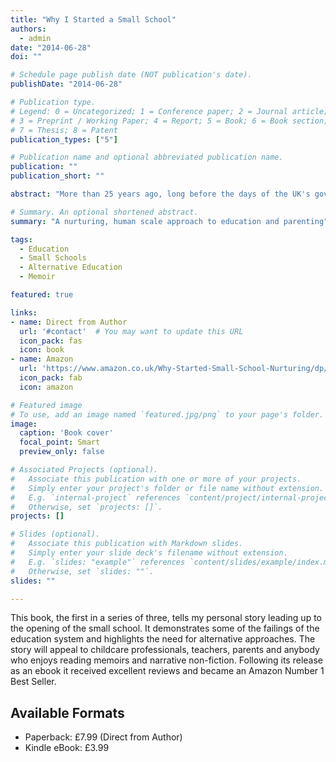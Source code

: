 ```yaml
---
title: "Why I Started a Small School"
authors:
  - admin
date: "2014-06-28"
doi: ""

# Schedule page publish date (NOT publication's date).
publishDate: "2014-06-28"

# Publication type.
# Legend: 0 = Uncategorized; 1 = Conference paper; 2 = Journal article;
# 3 = Preprint / Working Paper; 4 = Report; 5 = Book; 6 = Book section;
# 7 = Thesis; 8 = Patent
publication_types: ["5"]

# Publication name and optional abbreviated publication name.
publication: ""
publication_short: ""

abstract: "More than 25 years ago, long before the days of the UK's government funded free schools, Rosalyn Spencer was the driving force behind the setting up of a non-fee paying 'alternative' small school. She had felt compelled to do this, not only because of the difficulties her 9 year old son was facing in mainstream education, and painful memories of her own schooling, but also because of concerns other parents had shared with her about problems their children were experiencing. Whereas the current free schools are generously funded by the government, Rosalyn opened the school with 12 children with virtually no funding at all."

# Summary. An optional shortened abstract.
summary: "A nurturing, human scale approach to education and parenting"

tags:
  - Education
  - Small Schools
  - Alternative Education
  - Memoir

featured: true

links:
- name: Direct from Author
  url: '#contact'  # You may want to update this URL
  icon_pack: fas
  icon: book
- name: Amazon
  url: 'https://www.amazon.co.uk/Why-Started-Small-School-Nurturing/dp/178306255X/'
  icon_pack: fab
  icon: amazon

# Featured image
# To use, add an image named `featured.jpg/png` to your page's folder. 
image:
  caption: 'Book cover'
  focal_point: Smart
  preview_only: false

# Associated Projects (optional).
#   Associate this publication with one or more of your projects.
#   Simply enter your project's folder or file name without extension.
#   E.g. `internal-project` references `content/project/internal-project/index.md`.
#   Otherwise, set `projects: []`.
projects: []

# Slides (optional).
#   Associate this publication with Markdown slides.
#   Simply enter your slide deck's filename without extension.
#   E.g. `slides: "example"` references `content/slides/example/index.md`.
#   Otherwise, set `slides: ""`.
slides: ""

---
```


This book, the first in a series of three, tells my personal story leading up to the opening of the small school. It demonstrates some of the failings of the education system and highlights the need for alternative approaches. The story will appeal to childcare professionals, teachers, parents and anybody who enjoys reading memoirs and narrative non-fiction. Following its release as an ebook it received excellent reviews and became an Amazon Number 1 Best Seller.

## Available Formats
- Paperback: £7.99 (Direct from Author)
- Kindle eBook: £3.99 